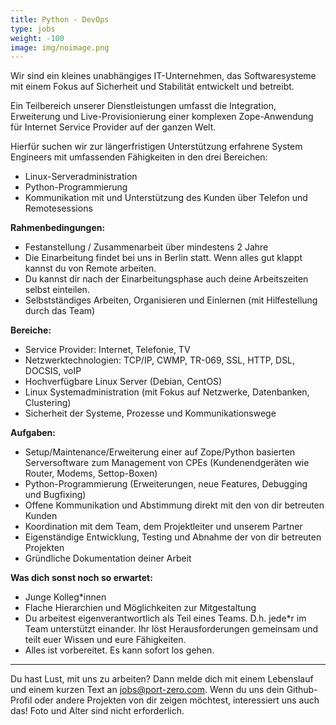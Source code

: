 ```yaml
---
title: Python - DevOps
type: jobs
weight: -100
image: img/noimage.png
---
```

Wir sind ein kleines unabhängiges IT-Unternehmen, das Softwaresysteme mit einem
Fokus auf Sicherheit und Stabilität entwickelt und betreibt.

Ein Teilbereich unserer Dienstleistungen umfasst die Integration, Erweiterung und Live-Provisionierung einer komplexen Zope-Anwendung für Internet Service Provider auf der ganzen Welt.

Hierfür suchen wir zur längerfristigen Unterstützung erfahrene System Engineers mit umfassenden Fähigkeiten in den drei Bereichen:

* Linux-Serveradministration
* Python-Programmierung
* Kommunikation mit und Unterstützung des Kunden über Telefon und Remotesessions

**Rahmenbedingungen:**

* Festanstellung / Zusammenarbeit über mindestens 2 Jahre
* Die Einarbeitung findet bei uns in Berlin statt. Wenn alles gut klappt kannst du von Remote arbeiten.
* Du kannst dir nach der Einarbeitungsphase auch deine Arbeitszeiten selbst einteilen.
* Selbstständiges Arbeiten, Organisieren und Einlernen (mit Hilfestellung durch das Team)

**Bereiche:**

* Service Provider: Internet, Telefonie, TV
* Netzwerktechnologien: TCP/IP, CWMP, TR-069, SSL, HTTP, DSL, DOCSIS, voIP
* Hochverfügbare Linux Server (Debian, CentOS)
* Linux Systemadministration (mit Fokus auf Netzwerke, Datenbanken, Clustering)
* Sicherheit der Systeme, Prozesse und Kommunikationswege

**Aufgaben:**

* Setup/Maintenance/Erweiterung einer auf Zope/Python basierten Serversoftware zum Management von CPEs (Kundenendgeräten wie Router, Modems, Settop-Boxen)
* Python-Programmierung (Erweiterungen, neue Features, Debugging und Bugfixing)
* Offene Kommunikation und Abstimmung direkt mit den von dir betreuten Kunden
* Koordination mit dem Team, dem Projektleiter und unserem Partner
* Eigenständige Entwicklung, Testing und Abnahme der von dir betreuten Projekten
* Gründliche Dokumentation deiner Arbeit

**Was dich sonst noch so erwartet:**

* Junge Kolleg\*innen
* Flache Hierarchien und Möglichkeiten zur Mitgestaltung
* Du arbeitest eigenverantwortlich als Teil eines Teams. D.h. jede\*r im Team unterstützt einander. Ihr löst Herausforderungen gemeinsam und teilt euer Wissen und eure Fähigkeiten.
* Alles ist vorbereitet. Es kann sofort los gehen.

---

Du hast Lust, mit uns zu arbeiten? Dann melde dich mit einem Lebenslauf und einem kurzen Text an [jobs@port-zero.com](mailto:jobs@port-zero.com). Wenn du
uns dein Github-Profil oder andere Projekten von dir zeigen möchtest,
interessiert uns auch das! Foto und Alter sind nicht erforderlich.
